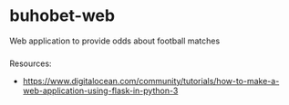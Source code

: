 # buhobet-web
Web application to provide odds about football matches

###
Resources:
- https://www.digitalocean.com/community/tutorials/how-to-make-a-web-application-using-flask-in-python-3